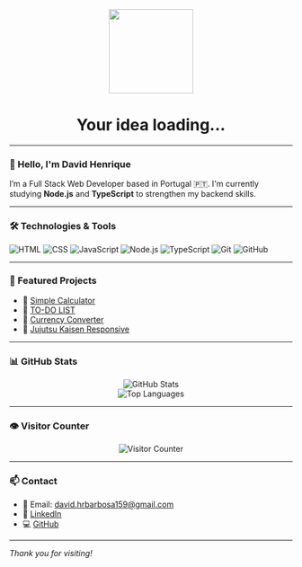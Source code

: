 
<div align="center">
  <img src="https://media.giphy.com/media/Kcj8a6DNt96PfTXF8V/giphy.gif" width="150px" />
  <h1>Your idea loading...</h1>
</div>

---

### 👋 Hello, I'm David Henrique

I’m a Full Stack Web Developer based in Portugal 🇵🇹. I'm currently studying **Node.js** and **TypeScript** to strengthen my backend skills.

---

### 🛠️ Technologies & Tools

![HTML](https://img.shields.io/badge/-HTML5-E34F26?logo=html5&logoColor=white&style=flat)
![CSS](https://img.shields.io/badge/-CSS3-1572B6?logo=css3&logoColor=white&style=flat)
![JavaScript](https://img.shields.io/badge/-JavaScript-F7DF1E?logo=javascript&logoColor=black&style=flat)
![Node.js](https://img.shields.io/badge/-Node.js-339933?logo=node.js&logoColor=white&style=flat)
![TypeScript](https://img.shields.io/badge/-TypeScript-3178C6?logo=typescript&logoColor=white&style=flat)
![Git](https://img.shields.io/badge/-Git-F05032?logo=git&logoColor=white&style=flat)
![GitHub](https://img.shields.io/badge/-GitHub-181717?logo=github&logoColor=white&style=flat)

---

### 📂 Featured Projects

- 🧮 [Simple Calculator](https://github.com/David-HRBarbosa/Calculadora-Simples)
- 📝 [TO-DO LIST](https://github.com/David-HRBarbosa/TO-DO-LIST)
- 💱 [Currency Converter](https://github.com/David-HRBarbosa/Conversor-de-Moedas)
- 👊 [Jujutsu Kaisen Responsive](https://github.com/David-HRBarbosa/Jujutsu-Kaisen-Responsividade)

---

### 📊 GitHub Stats

<p align="center">
  <img src="https://github-readme-stats.vercel.app/api?username=David-HRBarbosa&show_icons=true&theme=github_dark" alt="GitHub Stats" />
  <br />
  <img src="https://github-readme-stats.vercel.app/api/top-langs/?username=David-HRBarbosa&layout=compact&theme=github_dark" alt="Top Languages" />
</p>

---

### 👁️ Visitor Counter

<p align="center">
  <img src="https://komarev.com/ghpvc/?username=David-HRBarbosa&color=blue" alt="Visitor Counter" />
</p>

---

### 📫 Contact

- 📧 Email: [david.hrbarbosa159@gmail.com](mailto:david.hrbarbosa159@gmail.com)
- 💼 [LinkedIn](https://www.linkedin.com/in/david-henrique-rodrigues)
- 💻 [GitHub](https://github.com/David-HRBarbosa)

---

*Thank you for visiting!*
